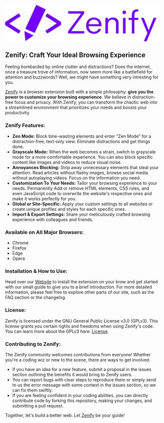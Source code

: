 ![Zenify](./assets/zenify.svg)

## Zenify: Craft Your Ideal Browsing Experience

Feeling bombarded by online clutter and distractions? Does the internet, once a treasure trove of information, now seem more like a battlefield for attention and buzzwords? Well, we might have something very intresting for you.

[Zenify](https://redeemedspoon.github.io/Zenify/) is a browser extension built with a simple philosophy: **give you the power to customize your browsing experience**. We believe in distraction-free focus and privacy. With Zenify, you can transform the chaotic web into a streamlined environment that prioritizes your needs and boosts your productivity.

### Zenify Features:

* **Zen Mode:** Block time-wasting elements and enter "Zen Mode" for a distraction-free, text-only view. Eliminate distractions and get things done.
* **Grayscale Mode:** When the web becomes a strain, switch to grayscale mode for a more comfortable experience. You can also block specific content like images and videos to reduce visual noise.
* **Annoyances Blocking:** Strip away unnecessary elements that steal your attention. Read articles without flashy images, browse social media without autoplaying videos. Focus on the information you need.
* **Customization To Your Needs:** Tailor your browsing experience to your needs. Permanently Add or remove HTML elements, CSS rules, and even JavaScript code to overwrite the website's respective ones and make it works perfectly for you.
* **Global or Site-Specific:** Apply your custom settings to all websites or create unique profiles and styles for each specific ones. 
* **Import & Export Settings:** Share your meticulously crafted browsing experience with colleagues and friends.

### Available on All Major Browsers:

* Chrome
* Firefox
* Edge
* Opera

### Installation & How to Use:

Head over our [Website](https://redeemedspoon.github.io/Zenify/) to install the extension on your brow and get started with our small guide to give you to a brief introduction. For more detailed information, please feel free to explore other parts of our site, such as the FAQ section or the changelog.

### License:

Zenify is licensed under the GNU General Public License v3.0 (GPLv3). This license grants you certain rights and freedoms when using Zenify's code. You can learn more about the GPLv3 here: [License](./LICENSE). 

### Contributing to Zenify:

The Zenify community welcomes contributions from everyone! Whether you're a coding wiz or new to the scene, there are ways to get involved.
* If you have an idea for a new feature, submit a proposal in the issues section outlining the benefits it would bring to Zenify users.
* You can report bugs with clear steps to reproduce them or simply send to us the error message with some context in the issues section, so we can fix them swiftly.
* If you are feeling confident in your coding abilities, you can directly contribute code by forking this repository, making your changes, and submitting a pull request.

Together, let's build a better web. Let [Zenify](https://redeemedspoon.github.io/Zenify/) be your guide!

